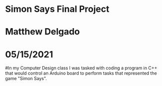 # Simon Says Final Project
# Matthew Delgado
# 05/15/2021

#In my Computer Design class I was tasked with coding a program in C++ that would control an Arduino board to perform tasks that represented the game "Simon Says".
